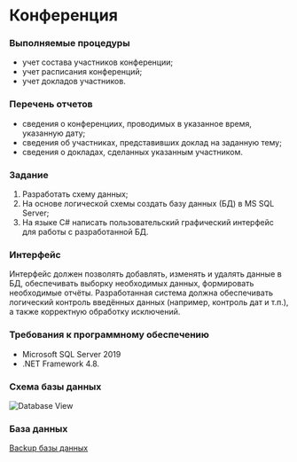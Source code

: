 # Конференция
### Выполняемые процедуры
- учет состава участников конференции;
- учет расписания конференций;
- учет докладов участников.
### Перечень отчетов
- сведения о конференциих, проводимых в указанное время, указанную дату;
- сведения об участниках, представивших доклад на заданную тему;
- сведения о докладах, сделанных указанным участником.
### Задание
1.	Разработать схему данных;
2.	На основе логической схемы создать базу данных (БД) в MS SQL Server;
3.	На языке C# написать пользовательский графический интерфейс для работы с разработанной БД.
### Интерфейс
Интерфейс должен позволять добавлять, изменять и удалять данные в БД, обеспечивать выборку необходимых данных, формировать необходимые отчёты. Разработанная система должна обеспечивать логический контроль введённых данных (например, контроль дат и т.п.), а также корректную обработку исключений.
### Требования к программному обеспечению
- Microsoft SQL Server 2019
- .NET Framework 4.8.
### Схема базы данных
![Database View](https://drive.google.com/uc?export=view&id=1Z3JC_vDHgFJZKT_SOgNP1LsITfWv9uWx)
### База данных
[Backup базы данных](https://github.com/Joofer/cs-course-work/raw/master/conference.bak)
